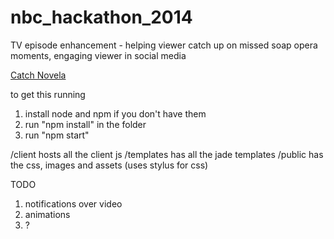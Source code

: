 nbc_hackathon_2014
==================

TV episode enhancement - helping viewer catch up on missed soap opera moments, engaging viewer in social media

[Catch Novela](https://catch-novela.herokuapp.com)

to get this running

1. install node and npm if you don't have them
2. run "npm install" in the folder
3. run "npm start"


/client hosts all the client js
/templates has all the jade templates
/public has the css, images and assets (uses stylus for css)

TODO
1. notifications over video
2. animations
5. ?